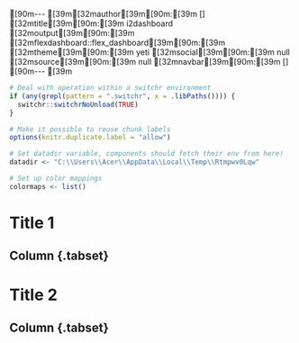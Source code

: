 [90m---
[39m[32mauthor[39m[90m:[39m []
[32mtitle[39m[90m:[39m i2dashboard
[32moutput[39m[90m:[39m
  [32mflexdashboard::flex_dashboard[39m[90m:[39m
    [32mtheme[39m[90m:[39m yeti
    [32msocial[39m[90m:[39m null
    [32msource[39m[90m:[39m null
    [32mnavbar[39m[90m:[39m []
[90m---
[39m


```r
# Deal with operation within a switchr environment
if (any(grepl(pattern = ".switchr", x = .libPaths()))) {
  switchr::switchrNoUnload(TRUE)
}

# Make it possible to reuse chunk labels
options(knitr.duplicate.label = "allow")

# Set datadir variable, components should fetch their env from here!
datadir <- "C:\\Users\\Acer\\AppData\\Local\\Temp\\Rtmpwv0Lqw"

# Set up color mappings
colormaps <- list()
```

Title 1 
====================================================

<!-- Page created on 2020-10-28 15:37:08 -->


Column {.tabset}
----------------------------------------------------



Title 2 
====================================================

<!-- Page created on 2020-10-28 15:37:08 -->


Column {.tabset}
----------------------------------------------------




